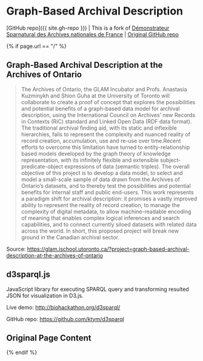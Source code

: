 # Graph-Based Archival Description

[GitHub repo]({{ site.gh-repo }}) \| This is a fork of [Démonstrateur Sparnatural des Archives nationales de France](https://sparna-git.github.io/sparnatural-demonstrateur-an/) \| [Original GitHub repo](https://github.com/sparna-git/sparnatural-demonstrateur-an)

{% if page.url == "/" %}

## Graph-Based Archival Description at the Archives of Ontario

> The Archives of Ontario, the GLAM Incubator and Profs. Anastasia Kuzminykh and Shion Guha at the University of Toronto will collaborate to create a proof of concept that explores the possibilities and potential benefits of a graph-based data model for archival description, using the International Council on Archives’ new Records in Contexts (RiC) standard and Linked Open Data (RDF data format). The traditional archival finding aid, with its static and inflexible hierarchies, fails to represent the complexity and nuanced reality of record creation, accumulation, use and re-use over time.Recent efforts to overcome this limitation have turned to entity-relationship based models developed by the graph theory of knowledge representation, with its infinitely flexible and extensible subject-predicate-object expressions of data (semantic triples). The overall objective of this project is to develop a data model, to select and model a small-scale sample of data drawn from the Archives of Ontario’s datasets, and to thereby test the possibilities and potential benefits for internal staff and public end-users. This work represents a paradigm shift for archival description: it promises a vastly improved ability to represent the reality of record creation, to manage the complexity of digital metadata, to allow machine-readable encoding of meaning that enables complex logical inferences and search capabilities, and to connect currently siloed datasets with related data across the world. In short, this proposed project will break new ground in the Canadian archival sector.

Source: <https://glam.ischool.utoronto.ca/?project=graph-based-archival-description-at-the-archives-of-ontario>

## d3sparql.js

JavaScript library for executing SPARQL query and transforming resulted JSON for visualization in D3.js.

Live demo: <http://biohackathon.org/d3sparql/>

GitHub repo: <https://github.com/ktym/d3sparql>

## Original Page Content

{% endif %}
